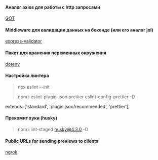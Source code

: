 #### Аналог axios для работы с http запросами

[GOT](https://www.npmjs.com/package/got)

#### Middleware для валидации данных на бекенде (или его аналог joi)

[express-validator](https://express-validator.github.io/docs/)

#### Пакет для хранения переменных окружения

[dotenv](https://www.npmjs.com/package/dotenv)

#### Настройка линтера

> npx eslint --init
>
> npm i eslint-plugin-json prettier eslint-config-prettier -D

extends: ['standard', 'plugin:json/recommended', 'prettier'],

#### Прекомит хуки (husky)

> npm i lint-staged husky@4.3.0 -D

#### Public URLs for sending previews to clients

[ngrok](https://ngrok.com/)